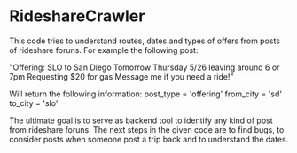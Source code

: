 # RideshareCrawler
This code tries to understand routes, dates and types of offers from posts of rideshare foruns. For example the following post:

  "Offering:
  SLO to San Diego 
  Tomorrow Thursday 5/26 leaving around 6 or 7pm
  Requesting $20 for gas
  Message me if you need a ride!"

Will return the following information:
  post_type = 'offering'
  from_city = 'sd'
  to_city = 'slo'

The ultimate goal is to serve as backend tool to identify any kind of post from rideshare foruns. The next steps in the given code are to find bugs, to consider posts when someone post a trip back and to understand the dates. 
